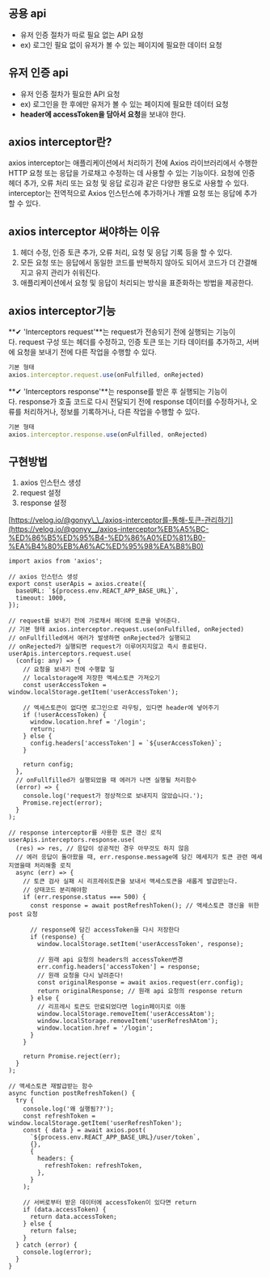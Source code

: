 ## 공용 api

- 유저 인증 절차가 따로 필요 없는 API 요청
- ex) 로그인 필요 없이 유저가 볼 수 있는 페이지에 필요한 데이터 요청

## 유저 인증 api

- 유저 인증 절차가 필요한 API 요청
- ex) 로그인을 한 후에만 유저가 볼 수 있는 페이지에 필요한 데이터 요청
- **header에 accessToken을 담아서 요청**을 보내야 한다.

## axios interceptor란?

axios interceptor는 애플리케이션에서 처리하기 전에 Axios 라이브러리에서 수행한 HTTP 요청 또는 응답을 가로채고 수정하는 데 사용할 수 있는 기능이다. 요청에 인증 헤더 추가, 오류 처리 또는 요청 및 응답 로깅과 같은 다양한 용도로 사용할 수 있다. interceptor는 전역적으로 Axios 인스턴스에 추가하거나 개별 요청 또는 응답에 추가할 수 있다.

## axios interceptor 써야하는 이유

1. 헤더 수정, 인증 토큰 추가, 오류 처리, 요청 및 응답 기록 등을 할 수 있다.
2. 모든 요청 또는 응답에서 동일한 코드를 반복하지 않아도 되어서 코드가 더 간결해지고 유지 관리가 쉬워진다.
3. 애플리케이션에서 요청 및 응답이 처리되는 방식을 표준화하는 방법을 제공한다.

## axios interceptor기능

**✔ 'Interceptors request'**는 request가 전송되기 전에 실행되는 기능이다. request 구성 또는 헤더를 수정하고, 인증 토큰 또는 기타 데이터를 추가하고, 서버에 요청을 보내기 전에 다른 작업을 수행할 수 있다.

```jsx
기본 형태
axios.interceptor.request.use(onFulfilled, onRejected)
```

**✔ 'Interceptors response'**는 response를 받은 후 실행되는 기능이다. response가 호출 코드로 다시 전달되기 전에 response 데이터를 수정하거나, 오류를 처리하거나, 정보를 기록하거나, 다른 작업을 수행할 수 있다.

```jsx
기본 형태
axios.interceptor.response.use(onFulfilled, onRejected)
```

## 구현방법

1. axios 인스턴스 생성
2. request 설정
3. response 설정

[https://velog.io/@gonyy\_\_/axios-interceptor를-통해-토큰-관리하기](https://velog.io/@gonyy__/axios-interceptor%EB%A5%BC-%ED%86%B5%ED%95%B4-%ED%86%A0%ED%81%B0-%EA%B4%80%EB%A6%AC%ED%95%98%EA%B8%B0)

```
import axios from 'axios';

// axios 인스턴스 생성
export const userApis = axios.create({
  baseURL: `${process.env.REACT_APP_BASE_URL}`,
  timeout: 1000,
});

// request를 보내기 전에 가로채서 헤더에 토큰을 넣어준다.
// 기본 형태 axios.interceptor.request.use(onFulfilled, onRejected)
// onFullfilled에서 에러가 발생하면 onRejected가 실행되고
// onRejected가 실행되면 request가 이루어지지않고 즉시 종료된다.
userApis.interceptors.request.use(
  (config: any) => {
    // 요청을 보내기 전에 수행할 일
    // localstorage에 저장한 액세스토큰 가져오기
    const userAccessToken = window.localStorage.getItem('userAccessToken');

    // 엑세스토큰이 없다면 로그인으로 라우팅, 있다면 header에 넣어주기
    if (!userAccessToken) {
      window.location.href = '/login';
      return;
    } else {
      config.headers['accessToken'] = `${userAccessToken}`;
    }

    return config;
  },
  // onFullfilled가 실행되었을 때 에러가 나면 실행될 처리함수
  (error) => {
    console.log('request가 정상적으로 보내지지 않았습니다.');
    Promise.reject(error);
  }
);

// response interceptor를 사용한 토큰 갱신 로직
userApis.interceptors.response.use(
  (res) => res, // 응답이 성공적인 경우 아무것도 하지 않음
  // 에러 응답이 돌아왔을 때, err.response.message에 담긴 메세지가 토큰 관련 메세지였을때 처리해줄 로직
  async (err) => {
    // 토큰 검사 실패 시 리프레쉬토큰을 보내서 액세스토큰을 새롭게 발급받는다.
    // 상태코드 분리해야함
    if (err.response.status === 500) {
      const response = await postRefreshToken(); // 액세스토큰 갱신을 위한 post 요청

      // response에 담긴 accessToken을 다시 저장한다
      if (response) {
        window.localStorage.setItem('userAccessToken', response);

        // 원래 api 요청의 headers의 accessToken변경
        err.config.headers['accessToken'] = response;
        // 원래 요청을 다시 날려준다!
        const originalResponse = await axios.request(err.config);
        return originalResponse; // 원래 api 요청의 response return
      } else {
        // 리프레시 토큰도 만료되었다면 login페이지로 이동
        window.localStorage.removeItem('userAccessAtom');
        window.localStorage.removeItem('userRefreshAtom');
        window.location.href = '/login';
      }
    }

    return Promise.reject(err);
  }
);

// 액세스토큰 재발급받는 함수
async function postRefreshToken() {
  try {
    console.log('왜 실행됨??');
    const refreshToken = window.localStorage.getItem('userRefreshToken');
    const { data } = await axios.post(
      `${process.env.REACT_APP_BASE_URL}/user/token`,
      {},
      {
        headers: {
          refreshToken: refreshToken,
        },
      }
    );

    // 서버로부터 받은 데이터에 accessToken이 있다면 return
    if (data.accessToken) {
      return data.accessToken;
    } else {
      return false;
    }
  } catch (error) {
    console.log(error);
  }
}
```
